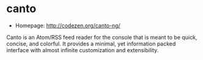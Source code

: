 # canto

* Homepage: http://codezen.org/canto-ng/

Canto is an Atom/RSS feed reader for the console that is meant to be
 quick, concise, and colorful. It provides a minimal, yet information
 packed interface with almost infinite customization and extensibility.
